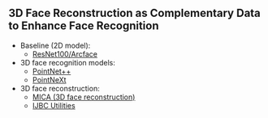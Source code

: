 ## 3D Face Reconstruction as Complementary Data to Enhance Face Recognition

- Baseline (2D model):
  - [ResNet100/Arcface](https://github.com/deepinsight/insightface)
- 3D face recognition models:
  - [PointNet++](https://github.com/BOVIFOCR/pointnet2_tensorflow)
  - [PointNeXt](https://github.com/BOVIFOCR/PointNeXt_3D_face_recognition)
- 3D face reconstruction:
  - [MICA (3D face reconstruction)](https://github.com/BOVIFOCR/MICA_3Dreconstruction)
  - [IJBC Utilities](https://github.com/BOVIFOCR/IJBC_dataset_utilities)

